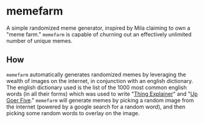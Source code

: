 # memefarm
A simple randomized meme generator, inspired
by Mila claiming to own a "meme farm."
`memefarm` is capable of churning out an
effectively unlimited number of unique memes.

## How

`memefarm` automatically generates randomized
memes by leveraging the wealth of images on the
internet, in conjunction with an english dictionary.
The english dictionary used is the list of the 1000
most common english words (in all their forms) which
was used to write "[Thing Explainer](https://xkcd.com/thing-explainer/)"
and "[Up Goer Five](https://xkcd.com/1133/)."
`memefarm` will generate memes by picking a random
image from the internet (powered by a google search
for a random word), and then picking some random
words to overlay on the image.
